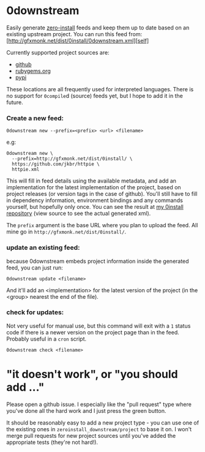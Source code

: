 # 0downstream

Easily generate [zero-install][] feeds and keep them up to date based on an
existing upstream project. You can run this feed from:
[http://gfxmonk.net/dist/0install/0downstream.xml][self]

Currently supported project sources are:

 - [github][]
 - [rubygems.org][]
 - [pypi][]

These locations are all frequently used for interpreted languages. There is no
support for `0compile`d (source) feeds yet, but I hope to add it in the future.


### Create a new feed:

    0downstream new --prefix=<prefix> <url> <filename>

e.g:

    0downstream new \
      --prefix=http://gfxmonk.net/dist/0install/ \
      https://github.com/jkbr/httpie \
      httpie.xml

This will fill in feed details using the available metadata, and add an
implementation for the latest implementation of the project, based on
project releases (or version tags in the case of github). You'll still
have to fill in dependency information, environment bindings and any
commands yourself, but hopefully only once. You can see the result at
[my 0install repository](http://gfxmonk.net/dist/0install/httpie.xml)
(view source to see the actual generated xml).

The `prefix` argument is the base URL where you plan to upload the feed. All mine
go in `http://gfxmonk.net/dist/0install/`.

### update an existing feed:

because 0downstream embeds project information inside the generated feed, you
can just run:

    0downstream update <filename>

And it'll add an &lt;implementation&gt; for the latest version of the project
(in the &lt;group&gt; nearest the end of the file).

### check for updates:

Not very useful for manual use, but this command will exit with a `1` status
code if there is a newer version on the project page than in the feed. Probably
useful in a `cron` script.

    0downstream check <filename>

# "it doesn't work", or "you should add ..."

Please open a github issue. I especially like the "pull request" type where
you've done all the hard work and I just press the green button.

It should be reasonably easy to add a new project type - you can use one of the
existing ones in `zeroinstall_downstream/project` to base it on. I won't merge
pull requests for new project sources until you've added the appropriate tests
(they're not hard!).

[zero-install]:   http://0install.net/
[github]:         https://github.com/
[rubygems.org]:   https://rubygems.org/
[pypi]:           https://pypi.python.org/pypi/
[self]:           http://gfxmonk.net/dist/0install/0downstream.xml
